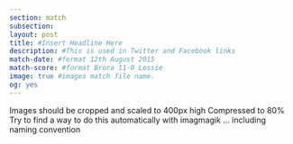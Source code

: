 ```yaml
---
section: match
subsection:
layout: post
title: #Insert Headline Here
description: #This is used in Twitter and Facebook links
match-date: #format 12th August 2015
match-score: #format Brora 11-0 Lossie
image: true #images match file name.
og: yes
---
```


Images should be cropped and scaled to 400px high
Compressed to 80%
Try to find a way to do this automatically with imagmagik ... including naming convention

